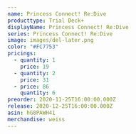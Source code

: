 ```yaml
---
name: Princess Connect! Re:Dive
producttype: Trial Deck+
displayName: Princess Connect! Re:Dive
series: Princess Connect! Re:Dive
image: images/del-later.png
color: "#FC7753"
pricings:
  - quantity: 1
    price: 19
  - quantity: 2
    price: 31
  - price: 86
    quantity: 6
preorder: 2020-11-25T16:00:00.000Z
release: 2020-12-25T16:00:00.000Z
asin: hG8PAWH41
merchandise: weiss
---
```

